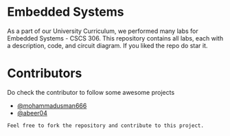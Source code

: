 # Embedded Systems

As a part of our University Curriculum, we performed many labs for Embedded Systems - CSCS 306. This repository contains all labs, each with a description, code, and circuit diagram. If you liked the repo do star it.

# Contributors

Do check the contributor to follow some awesome projects

- [@mohammadusman666](https://github.com/mohammadusman666)
- [@abeer04](https://github.com/abeer04)

`Feel free to fork the repository and contribute to this project.`
